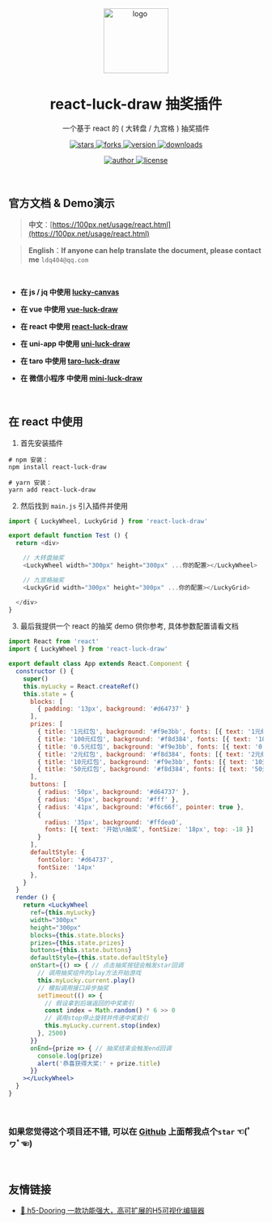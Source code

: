 <div align="center">
  <img src="https://cdn.jsdelivr.net/gh/buuing/cdn/imgs/lucky-canvas.png" width="128" alt="logo" />
  <h1>react-luck-draw 抽奖插件</h1>
  <p>一个基于 react 的 ( 大转盘 / 九宫格 ) 抽奖插件</p>
  <p>
    <a href="https://github.com/LuckDraw/react-luck-draw/stargazers" target="_black">
      <img src="https://img.shields.io/github/stars/LuckDraw/react-luck-draw?color=%23ffca28&logo=github&style=flat-square" alt="stars" />
    </a>
    <a href="https://github.com/LuckDraw/react-luck-draw/network/members" target="_black">
      <img src="https://img.shields.io/github/forks/LuckDraw/react-luck-draw?color=%23ffca28&logo=github&style=flat-square" alt="forks" />
    </a>
    <a href="https://www.npmjs.com/package/react-luck-draw" target="_black">
      <img src="https://img.shields.io/npm/v/react-luck-draw?color=%23ffca28&logo=npm&style=flat-square" alt="version" />
    </a>
    <a href="https://www.npmjs.com/package/react-luck-draw" target="_black">
      <img src="https://img.shields.io/npm/dm/react-luck-draw?color=%23ffca28&logo=npm&style=flat-square" alt="downloads" />
    </a>
  </p>
  <p>
    <a href="https://github.com/buuing" target="_black">
      <img src="https://img.shields.io/badge/Author-%20buuing%20-7289da.svg?&logo=github&style=flat-square" alt="author" />
    </a>
    <a href="https://github.com/LuckDraw/react-luck-draw/blob/master/LICENSE" target="_black">
      <img src="https://img.shields.io/github/license/LuckDraw/react-luck-draw?color=%232DCE89&logo=github&style=flat-square" alt="license" />
    </a>
  </p>
</div>

<br />

## 官方文档 & Demo演示

> **中文**：[https://100px.net/usage/react.html](https://100px.net/usage/react.html)  

> **English**：**If anyone can help translate the document, please contact me** `ldq404@qq.com`

<br />

- **在 js / jq 中使用 [lucky-canvas](https://github.com/luckdraw/lucky-canvas)**

- **在 vue 中使用 [vue-luck-draw](https://github.com/luckdraw/vue-luck-draw)**

- **在 react 中使用 [react-luck-draw](https://github.com/luckdraw/react-luck-draw)**

- **在 uni-app 中使用 [uni-luck-draw](https://github.com/luckdraw/uni-luck-draw)**

- **在 taro 中使用 [taro-luck-draw](https://github.com/luckdraw/taro-luck-draw)**

- **在 微信小程序 中使用 [mini-luck-draw](https://github.com/luckdraw/mini-luck-draw)**

<br />

## 在 react 中使用

1. 首先安装插件

```shell
# npm 安装：
npm install react-luck-draw

# yarn 安装：
yarn add react-luck-draw
```

2. 然后找到 `main.js` 引入插件并使用

```js
import { LuckyWheel, LuckyGrid } from 'react-luck-draw'

export default function Test () {
  return <div>

    // 大转盘抽奖
    <LuckyWheel width="300px" height="300px" ...你的配置></LuckyWheel>

    // 九宫格抽奖
    <LuckyGrid width="300px" height="300px" ...你的配置></LuckyGrid>

  </div>
}
```

3. 最后我提供一个 react 的抽奖 demo 供你参考, 具体参数配置请看文档

```jsx
import React from 'react'
import { LuckyWheel } from 'react-luck-draw'

export default class App extends React.Component {
  constructor () {
    super()
    this.myLucky = React.createRef()
    this.state = {
      blocks: [
        { padding: '13px', background: '#d64737' }
      ],
      prizes: [
        { title: '1元红包', background: '#f9e3bb', fonts: [{ text: '1元红包', top: '18%' }] },
        { title: '100元红包', background: '#f8d384', fonts: [{ text: '100元红包', top: '18%' }] },
        { title: '0.5元红包', background: '#f9e3bb', fonts: [{ text: '0.5元红包', top: '18%' }] },
        { title: '2元红包', background: '#f8d384', fonts: [{ text: '2元红包', top: '18%' }] },
        { title: '10元红包', background: '#f9e3bb', fonts: [{ text: '10元红包', top: '18%' }] },
        { title: '50元红包', background: '#f8d384', fonts: [{ text: '50元红包', top: '18%' }] },
      ],
      buttons: [
        { radius: '50px', background: '#d64737' },
        { radius: '45px', background: '#fff' },
        { radius: '41px', background: '#f6c66f', pointer: true },
        {
          radius: '35px', background: '#ffdea0',
          fonts: [{ text: '开始\n抽奖', fontSize: '18px', top: -18 }]
        }
      ],
      defaultStyle: {
        fontColor: '#d64737',
        fontSize: '14px'
      },
    }
  }
  render () {
    return <LuckyWheel
      ref={this.myLucky}
      width="300px"
      height="300px"
      blocks={this.state.blocks}
      prizes={this.state.prizes}
      buttons={this.state.buttons}
      defaultStyle={this.state.defaultStyle}
      onStart={() => { // 点击抽奖按钮会触发star回调
        // 调用抽奖组件的play方法开始游戏
        this.myLucky.current.play()
        // 模拟调用接口异步抽奖
        setTimeout(() => {
          // 假设拿到后端返回的中奖索引
          const index = Math.random() * 6 >> 0
          // 调用stop停止旋转并传递中奖索引
          this.myLucky.current.stop(index)
        }, 2500)
      }}
      onEnd={prize => { // 抽奖结束会触发end回调
        console.log(prize)
        alert('恭喜获得大奖:' + prize.title)
      }}
    ></LuckyWheel>
  }
}
```

<br />

### **如果您觉得这个项目还不错, 可以在 [Github](https://github.com/LuckDraw/react-luck-draw) 上面帮我点个`star` ☜(ﾟヮﾟ☜)**

<br />

## 友情链接

- [🎁 h5-Dooring 一款功能强大，高可扩展的H5可视化编辑器](https://github.com/MrXujiang/h5-Dooring)
